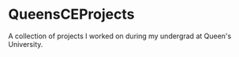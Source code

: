 # QueensCEProjects
A collection of projects I worked on during my undergrad at Queen's University. 
